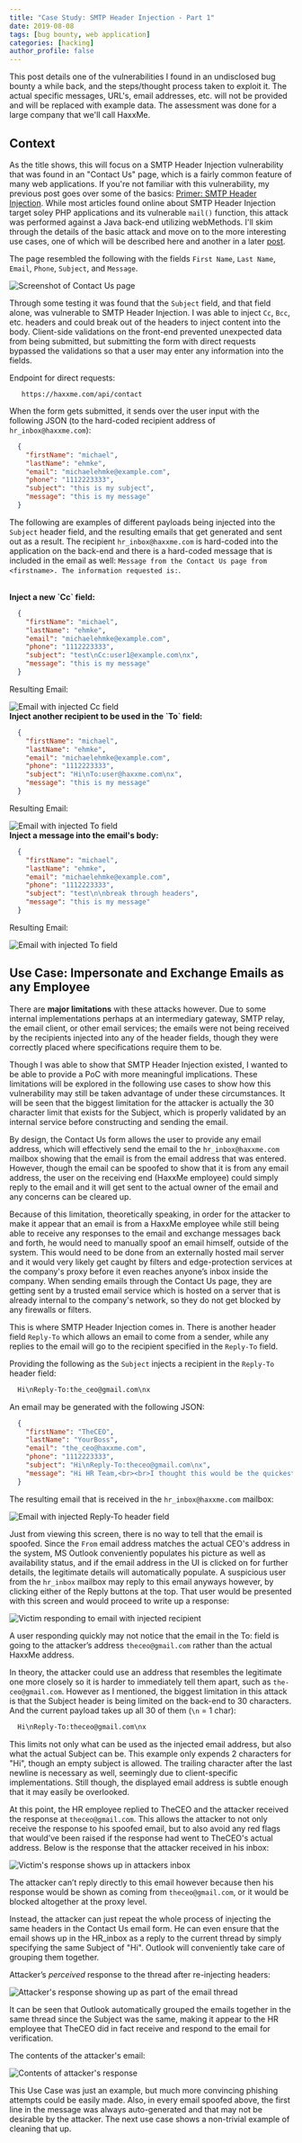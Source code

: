 ```yaml
---
title: "Case Study: SMTP Header Injection - Part 1"
date: 2019-08-08
tags: [bug bounty, web application]
categories: [hacking]
author_profile: false
---
```




This post details one of the vulnerabilities I found in an undisclosed bug bounty a while back, and the steps/thought process taken to exploit it. The actual specific messages, URL's, email addresses, etc. will not be provided and will be replaced with example data. The assessment was done for a large company that we'll call HaxxMe.

<h2>Context</h2>

As the title shows, this will focus on a SMTP Header Injection vulnerability that was found in an "Contact Us" page, which is a fairly common feature of many web applications. If you're not familiar with this vulnerability, my previous post goes over some of the basics: [Primer: SMTP Header Injection](https://michaelehmke.github.io/smtp-header-injection/). While most articles found online about SMTP Header Injection target soley PHP applications and its vulnerable `mail()` function, this attack was performed against a Java back-end utilizing webMethods. I'll skim through the details of the basic attack and move on to the more interesting use cases, one of which will be described here and another in a later [post](https://michaelehmke.github.io/hacking/smtp-header-injection-case-study-2/). 

The page resembled the following with the fields `First Name`, `Last Name`, `Email`, `Phone`, `Subject`, and `Message`.


<img src="{{ site.url }}{{ site.baseurl }}/images/contact_us_2.png" alt="Screenshot of Contact Us page">


Through some testing it was found that the `Subject` field, and that field alone, was vulnerable to SMTP Header Injection. I was able to inject `Cc`, `Bcc`, etc. headers and could break out of the headers to inject content into the body. Client-side validations on the front-end prevented unexpected data from being submitted, but submitting the form with direct requests bypassed the validations so that a user may enter any information into the fields. 

Endpoint for direct requests:

```
   https://haxxme.com/api/contact
```

When the form gets submitted, it sends over the user input with the following JSON (to the hard-coded recipient address of `hr_inbox@haxxme.com`):

```json
  {
    "firstName": "michael",
    "lastName": "ehmke",
    "email": "michaelehmke@example.com",
    "phone": "1112223333",
    "subject": "this is my subject",
    "message": "this is my message"
  }
```

The following are examples of different payloads being injected into the `Subject` header field, and the resulting emails that get generated and sent out as a result. The recipient `hr_inbox@haxxme.com` is hard-coded into the application on the back-end and there is a hard-coded message that is included in the email as well: `Message from the Contact Us page from <firstname>. The information requested is:`.

<br/>
<b>Inject a new `Cc` field:</b>

```json
  {
    "firstName": "michael",
    "lastName": "ehmke",
    "email": "michaelehmke@example.com",
    "phone": "1112223333",
    "subject": "test\nCc:user1@example.com\nx",
    "message": "this is my message"
  }
```
Resulting Email:

<img src="{{ site.url }}{{ site.baseurl }}/images/email_injected_cc_ex.png" alt="Email with injected Cc field" class="left-align shadow">

<br/>
<b>Inject another recipient to be used in the `To` field:</b>

```json
  {
    "firstName": "michael",
    "lastName": "ehmke",
    "email": "michaelehmke@example.com",
    "phone": "1112223333",
    "subject": "Hi\nTo:user@haxxme.com\nx",
    "message": "this is my message"
  }
```
Resulting Email:

<img src="{{ site.url }}{{ site.baseurl }}/images/email_injected_to_ex.png" alt="Email with injected To field" class="left-align shadow">

<br/>
<b>Inject a message into the email's body:</b>

```json
  {
    "firstName": "michael",
    "lastName": "ehmke",
    "email": "michaelehmke@example.com",
    "phone": "1112223333",
    "subject": "test\n\nbreak through headers",
    "message": "this is my message"
  }
```
Resulting Email:

<img src="{{ site.url }}{{ site.baseurl }}/images/email_injected_body_ex.png" alt="Email with injected To field" class="left-align shadow">


<h2>Use Case: Impersonate and Exchange Emails as any Employee</h2>

There are **major limitations** with these attacks however. Due to some internal implementations perhaps at an intermediary gateway, SMTP relay, the email client, or other email services; the emails were not being received by the recipients injected into any of the header fields, though they were correctly placed where specifications require them to be.

Though I was able to show that SMTP Header Injection existed, I wanted to be able to provide a PoC with more meaningful implications. These limitations will be explored in the following use cases to show how this vulnerability may still be taken advantage of under these circumstances. It will be seen that the biggest limitation for the attacker is actually the 30 character limit that exists for the Subject, which is properly validated by an internal service before constructing and sending the email.

By design, the Contact Us form allows the user to provide any email address, which will effectively send the email to the `hr_inbox@haxxme.com` mailbox showing that the email is from the email address that was entered. However, though the email can be spoofed to show that it is from any email address, the user on the receiving end (HaxxMe employee) could simply reply to the email and it will get sent to the actual owner of the email and any concerns can be cleared up.

Because of this limitation, theoretically speaking, in order for the attacker to make it appear that an email is from a HaxxMe employee while still being able to receive any responses to the email and exchange messages back and forth, he would need to manually spoof an email himself, outside of the system. This would need to be done from an externally hosted mail server and it would very likely get caught by filters and edge-protection services at the company's proxy before it even reaches anyone’s inbox inside the company. When sending emails through the Contact Us page, they are getting sent by a trusted email service which is hosted on a server that is already internal to the company's network, so they do not get blocked by any firewalls or filters.

This is where SMTP Header Injection comes in. There is another header field `Reply-To` which allows an email to come from a sender, while any replies to the email will go to the recipient specified in the `Reply-To` field.

Providing the following as the `Subject` injects a recipient in the `Reply-To` header field:

```sh
  Hi\nReply-To:the_ceo@gmail.com\nx
```

An email may be generated with the following JSON:

```json
  {
    "firstName": "TheCEO",
    "lastName": "YourBoss",
    "email": "the_ceo@haxxme.com",
    "phone": "1112223333",
    "subject": "Hi\nReply-To:theceo@gmail.com\nx",
    "message": "Hi HR Team,<br><br>I thought this would be the quickest way to reach you. We’ve made a last-minute emergency hire who will need to start tomorrow morning and we need him to be set up on payroll and added to the functional roles: xxxxxxxxx. His information is xxxxxxxxx.<br><br>Thanks,<br><br><b>TheCEO</b><br>HaxxMe<br>1234 Haxxr Drive<br>MyCity, MyState 32432<br><a href=''>the_ceo@haxxme.com</a><br>123-123-1234 Ph<br>"
  }
  ```

The resulting email that is received in the `hr_inbox@haxxme.com` mailbox:

<img src="{{ site.url }}{{ site.baseurl }}/images/uc1_replyto_1.png" alt="Email with injected Reply-To header field" class="left-align shadow">

Just from viewing this screen, there is no way to tell that the email is spoofed. Since the `From` email address matches the actual CEO's address in the system, MS Outlook conveniently populates his picture as well as availability status, and if the email address in the UI is clicked on for further details, the legitimate details will automatically populate. A suspicious user from the `hr_inbox` mailbox may reply to this email anyways however, by clicking either of the Reply buttons at the top. That user would be presented with this screen and would proceed to write up a response:

<img src="{{ site.url }}{{ site.baseurl }}/images/uc1_victim_reply_1.png" alt="Victim responding to email with injected recipient" class="left-align shadow">

A user responding quickly may not notice that the email in the To: field is going to the attacker’s address `theceo@gmail.com` rather than the actual HaxxMe address.

In theory, the attacker could use an address that resembles the legitimate one more closely so it is harder to immediately tell them apart, such as `the-ceo@gmail.com`. However as I mentioned, the biggest limitation in this attack is that the Subject header is being limited on the back-end to 30 characters. And the current payload takes up all 30 of them (`\n` = 1 char):

```sh
  Hi\nReply-To:theceo@gmail.com\nx
```

This limits not only what can be used as the injected email address, but also what the actual Subject can be. This example only expends 2 characters for "Hi", though an empty subject is allowed. The trailing character after the last newline is necessary as well, seemingly due to client-specific implementations. Still though, the displayed email address is subtle enough that it may easily be overlooked.

  
At this point, the HR employee replied to TheCEO and the attacker received the response at `theceo@gmail.com`. This allows the attacker to not only receive the response to his spoofed email, but to also avoid any red flags that would’ve been raised if the response had went to TheCEO's actual address. Below is the response that the attacker received in his inbox:

<img src="{{ site.url }}{{ site.baseurl }}/images/uc1_victim_response_1.png" alt="Victim's response shows up in attackers inbox" class="left-align shadow">

The attacker can’t reply directly to this email however because then his response would be shown as coming from `theceo@gmail.com`, or it would be blocked altogether at the proxy level. 

Instead, the attacker can just repeat the whole process of injecting the same headers in the Contact Us email form. He can even ensure that the email shows up in the HR_inbox as a reply to the current thread by simply specifying the same Subject of "Hi". Outlook will conveniently take care of grouping them together.

Attacker’s *perceived* response to the thread after re-injecting headers:

<img src="{{ site.url }}{{ site.baseurl }}/images/uc1_perceived_response.png" alt="Attacker's response showing up as part of the email thread" class="left-align shadow">


It can be seen that Outlook automatically grouped the emails together in the same thread since the Subject was the same, making it appear to the HR employee that TheCEO did in fact receive and respond to the email for verification.

The contents of the attacker's email:

<img src="{{ site.url }}{{ site.baseurl }}/images/uc1_attacker_response_1.png" alt="Contents of attacker's response" class="left-align shadow">

This Use Case was just an example, but much more convincing phishing attempts could be easily made. Also, in every email spoofed above, the first line in the message was always auto-generated and that may not be desirable by the attacker. The next use case shows a non-trivial example of cleaning that up.

